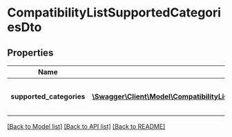 # CompatibilityListSupportedCategoriesDto

## Properties
Name | Type | Description | Notes
------------ | ------------- | ------------- | -------------
**supported_categories** | [**\Swagger\Client\Model\CompatibilityListSupportedCategoriesDtoSupportedCategories[]**](CompatibilityListSupportedCategoriesDtoSupportedCategories.md) | List with information about categories where compatibility list is supported. &lt;a href&#x3D;\&quot; https://developer.allegro.pl/compatibility_list/\&quot; target&#x3D;\&quot;_blank\&quot;&gt;Read more&lt;/a&gt;. | [optional] 

[[Back to Model list]](../../README.md#documentation-for-models) [[Back to API list]](../../README.md#documentation-for-api-endpoints) [[Back to README]](../../README.md)

